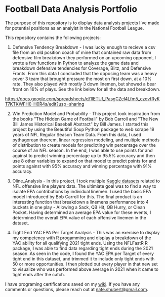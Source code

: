 # Football Data Analysis Portfolio

The purpose of this repository is to display data analysis projects I've made for potential positions as an analyist in the National Football League.

This repository contains the following projects:

1. Defensive Tendency Breakdown - 
I was lucky enough to recieve a csv file from an old position coach of mine that contained raw data from defensive film breakdown they performed on an upcoming opponent. I wrote a few functions in Python to analyze the game data and breakdown defensive tendencies for Coverage, Blitz, and Defensive Fronts. From this data I concluded that the opposing team was a heavy cover 3 team that brought pressure the most on first down, at a 10% rate. They also played with mostly 3 down linemen, but showed a bear front on 16% of plays. See the link below for all the data and breakdown. 

https://docs.google.com/spreadsheets/d/1lETUf_PasgCZeI4Lfm5_czovfRyKT7KTKWFH0-H0R4s/edit?usp=sharing

2. Win Prediction Model and Probability - 
This project took inspiration from the books "The Hidden Game of Football" by Bob Carroll and "The New Bill James Historical Baseball Abstract" by Bill James. I started this project by using the Beautiful Soup Python package to web scrape 19 years of NFL Regular Season Team Data. From this data, I used pythagorean thoerem, linear regression modeling, and multiple methods of distribution to create models for predicting win percentage over the course of an NFL season. In the end, I was able to use points for and against to predict winning percentage up to 95.5% accuracy and then use 8 other variables to expand on that model to predict points for and points against with 95% accuracy and winning percentage with 91% accuracy.

3. Oline_Analysis - 
In this project, I took multiple [Kaggle datasets](https://www.kaggle.com/competitions/nfl-big-data-bowl-2023/data) related to NFL offensive line players data. The ultimiate goal was to find a way to isolate EPA contributions by individual linemen. I used the basic EPA model introduced by Bob Carroll for this. The final product is an interesting function that breakdown a linemens performance into 4 buckets in one play - Allowing a Sack, QB Hit, QB Hurry, or Clean Pocket. Having determined an average EPA value for these events, I determined the overall EPA value of each offensive linemen in the dataset.

4. Tight End YAC EPA Per Target Analysis - 
This was an exercise to display my competency with R progamming and display a breakdown of the YAC ability for all qualifying 2021 tight ends. Using the NFLFastR R package, I was able to find data regarding tight ends during the 2021 season. As seen in the code, I found the YAC EPA per Target of every tight end in this dataset, and trimmed it to include only tight ends with 50 or more opportunities. I then plotted out every player in that new set to visualize who was performed above average in 2021 when it came to tight ends after the catch.

I have programing certifications saved on my [wiki](https://github.com/Nate-Shubert/FootballDataAnalysis/wiki).
If you have any comments or questions, please reach out at nate.shubert@gmail.com. 
